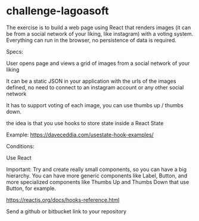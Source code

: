 # challenge-lagoasoft

The exercise is to build a web page using React that renders images (it can be from a social network of your liking, like instagram) with a voting system. Everything can run in the browser, no persistence of data is required.

Specs:

User opens page and views a grid of images from a social network of your liking

It can be a static JSON in your application with the urls of the images defined, no need to connect to an instagram account or any other social network

It has to support voting of each image, you can use thumbs up / thumbs down.

the idea is that you use hooks to store state inside a React State

Example: https://daveceddia.com/usestate-hook-examples/

Conditions:

Use React

Important: Try and create really small components, so you can have a big hierarchy. You can have more generic components like Label, Button, and more specialized components like Thumbs Up and Thumbs Down that use Button, for example.

https://reactjs.org/docs/hooks-reference.html

Send a github or bitbucket link to your repository
